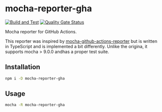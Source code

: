 # mocha-reporter-gha

[![Build and Test](https://github.com/sjinks/mocha-reporter-gha/actions/workflows/build.yml/badge.svg)](https://github.com/sjinks/mocha-reporter-gha/actions/workflows/build.yml)
[![Quality Gate Status](https://sonarcloud.io/api/project_badges/measure?project=sjinks_mocha-reporter-gha&metric=alert_status)](https://sonarcloud.io/dashboard?id=sjinks_mocha-reporter-gha)

Mocha reporter for GitHub Actions.

This reporter was inspired by [mocha-github-actions-reporter](https://github.com/daniellockyer/mocha-github-actions-reporter) but is written in TypeScript and is implemented a bit differently. Unlike the origina, it supports mocha > 9.0.0 andhas a proper test suite.

## Installation

```bash
npm i -D mocha-reporter-gha
```

## Usage

```bash
mocha -R mocha-reporter-gha
```
